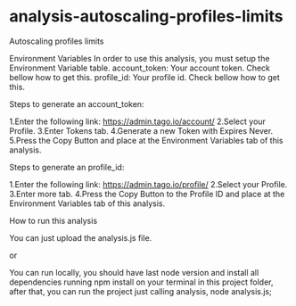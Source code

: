 # analysis-autoscaling-profiles-limits
Autoscaling profiles limits

Environment Variables
In order to use this analysis, you must setup the Environment Variable table.
    account_token: Your account token. Check bellow how to get this.
    profile_id: Your profile id. Check bellow how to get this.

Steps to generate an account_token:

1.Enter the following link: https://admin.tago.io/account/
2.Select your Profile.
3.Enter Tokens tab.
4.Generate a new Token with Expires Never.
5.Press the Copy Button and place at the Environment Variables tab of this analysis.

Steps to generate an profile_id:

1.Enter the following link: https://admin.tago.io/profile/
2.Select your Profile.
3.Enter more tab.
4.Press the Copy Button to the Profile ID and place at the Environment Variables tab of this analysis.

How to run this analysis

You can just upload the analysis.js file.

or

You can run locally, you should have last node version and install all dependencies running npm install on your terminal in this project folder, after that, you can run the project just calling analysis, node analysis.js;
